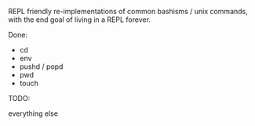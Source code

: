 REPL friendly re-implementations of common bashisms / unix commands, with the end goal of living in a REPL forever.

Done:

- cd
- env
- pushd / popd
- pwd
- touch

TODO: 

everything else
